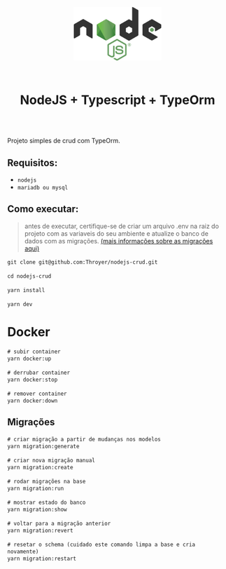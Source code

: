 <p align="center">
    <a href="www.google.com"><img width="200" src="./assets/node.png"></a>
</p>
<br>
    <h1 align="center">NodeJS + Typescript + TypeOrm</h1>
<br>
<br>
<p>
    Projeto simples de crud com TypeOrm.
</p>

## Requisitos:
- `nodejs`
- `mariadb ou mysql`

## Como executar:
> antes de executar, certifique-se de criar um arquivo .env na raiz do projeto com as variaveis do seu ambiente e atualize o banco de dados com as migrações. [(mais informações sobre as migrações aqui)](https://github.com/Throyer/nodejs-crud#migra%C3%A7%C3%B5es)

```shell
git clone git@github.com:Throyer/nodejs-crud.git

cd nodejs-crud

yarn install

yarn dev
```

# Docker
```
# subir container
yarn docker:up

# derrubar container
yarn docker:stop

# remover container
yarn docker:down
```

## Migrações

```
# criar migração a partir de mudanças nos modelos
yarn migration:generate

# criar nova migração manual
yarn migration:create

# rodar migrações na base
yarn migration:run

# mostrar estado do banco
yarn migration:show

# voltar para a migração anterior
yarn migration:revert

# resetar o schema (cuidado este comando limpa a base e cria novamente)
yarn migration:restart
```
